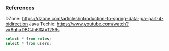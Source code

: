 ### References
DZone: https://dzone.com/articles/introduction-to-spring-data-jpa-part-4-bidirection
Java Techie: https://www.youtube.com/watch?v=8qhaDBCJh6I&t=1256s

```sql
select * from roles;
select * from users;
```